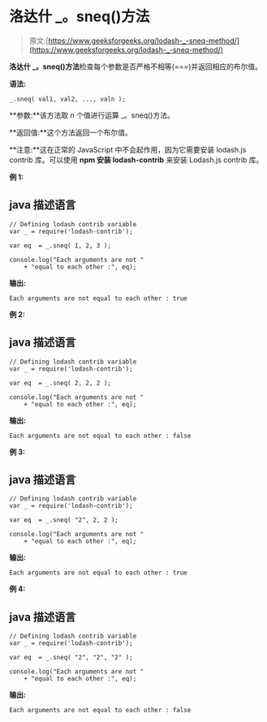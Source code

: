 # 洛达什 _。sneq()方法

> 原文:[https://www.geeksforgeeks.org/lodash-_-sneq-method/](https://www.geeksforgeeks.org/lodash-_-sneq-method/)

**洛达什 _。sneq()方法**检查每个参数是否严格不相等(===)并返回相应的布尔值。

**语法:**

```
_.sneq( val1, val2, ..., valn );

```

**参数:**该方法取 n 个值进行运算 _。sneq()方法。

**返回值:**这个方法返回一个布尔值。

**注意:**这在正常的 JavaScript 中不会起作用，因为它需要安装 lodash.js contrib 库。可以使用 **npm 安装 lodash-contrib** 来安装 Lodash.js contrib 库。

**例 1:**

## java 描述语言

```
// Defining lodash contrib variable 
var _ = require('lodash-contrib'); 

var eq  = _.sneq( 1, 2, 3 ); 

console.log("Each arguments are not "
    + "equal to each other :", eq);
```

**输出:**

```
Each arguments are not equal to each other : true

```

**例 2:**

## java 描述语言

```
// Defining lodash contrib variable 
var _ = require('lodash-contrib'); 

var eq  = _.sneq( 2, 2, 2 );

console.log("Each arguments are not "
    + "equal to each other :", eq);
```

**输出:**

```
Each arguments are not equal to each other : false

```

**例 3:**

## java 描述语言

```
// Defining lodash contrib variable 
var _ = require('lodash-contrib'); 

var eq  = _.sneq( "2", 2, 2 );

console.log("Each arguments are not "
    + "equal to each other :", eq);
```

**输出:**

```
Each arguments are not equal to each other : true

```

**例 4:**

## java 描述语言

```
// Defining lodash contrib variable 
var _ = require('lodash-contrib'); 

var eq  = _.sneq( "2", "2", "2" );

console.log("Each arguments are not "
    + "equal to each other :", eq);
```

**输出:**

```
Each arguments are not equal to each other : false

```